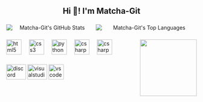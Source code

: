 <h2 align="center">Hi 👋! I'm Matcha-Git</h2>

###

<div align="center" style="display: flex; gap: 10px; justify-content: center; align-items: center;">
    <img src="https://github-readme-stats.vercel.app/api?username=Matcha-Git&show_icons=true&hide_title=false&hide_rank=false&count_private=true&theme=dracula&show_icons=true&include_all_commits=true&hide=prs" 
         alt="Matcha-Git's GitHub Stats" 
         style="flex: 1; max-width: 45%; object-fit: contain;">
    <img src="https://github-readme-stats.vercel.app/api/top-langs/?username=Matcha-Git&layout=compact&theme=dracula&langs_count=6" 
         alt="Matcha-Git's Top Languages" 
         style="flex: 1; max-width: 60%; object-fit: contain;">  
</div>

###

<img align="right" height="150" src="https://media.tenor.com/mCe5fkVsChUAAAAM/frog-minecraft.gif" />

###

<div align="left">
  <img src="https://cdn.jsdelivr.net/gh/devicons/devicon/icons/html5/html5-original.svg" height="40" alt="html5 logo" />
  <img width="12" />
  <img src="https://cdn.jsdelivr.net/gh/devicons/devicon/icons/css3/css3-original.svg" height="40" alt="css3 logo" />
  <img width="12" />
  <img src="https://cdn.jsdelivr.net/gh/devicons/devicon/icons/python/python-original.svg" height="40" alt="python logo" />
  <img width="12" />
  <img src="https://cdn.jsdelivr.net/gh/devicons/devicon/icons/csharp/csharp-original.svg" height="40" alt="csharp logo" />
  <img width="12" />
  <img src="https://cdn.jsdelivr.net/gh/devicons/devicon/icons/cplusplus/cplusplus-original.svg" height="40" alt="csharp logo" />
</div>

###

<div align="left">
  <img src="https://raw.githubusercontent.com/maurodesouza/profile-readme-generator/master/src/assets/icons/social/discord/default.svg" width="52" height="40" alt="discord logo" />
  <img src="https://raw.githubusercontent.com/maurodesouza/profile-readme-generator/master/src/assets/icons/social/visualstudio/default.svg" width="52" height="40" alt="visualstudio logo" />
  <img src="https://cdn.jsdelivr.net/gh/devicons/devicon/icons/vscode/vscode-original.svg" height="40" alt="vscode logo"  />
</div>

###
